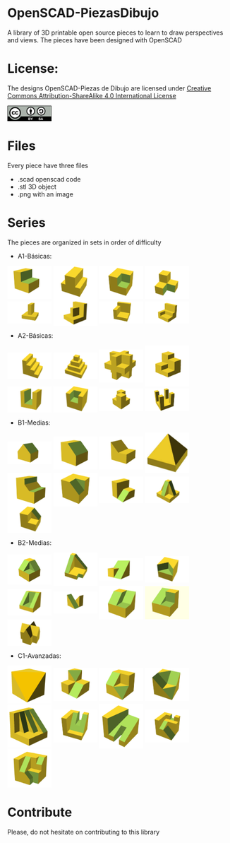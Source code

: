 # OpenSCAD-PiezasDibujo
A library of 3D printable open source pieces to learn to draw perspectives and views. The pieces have been designed with OpenSCAD

# License:

The designs OpenSCAD-Piezas de Dibujo are licensed under [Creative Commons Attribution-ShareAlike 4.0 International License](http://creativecommons.org/licenses/by-sa/4.0/)

<img src="By-sa.png" width="100" align="center">


  
# Files

Every piece have three files
- .scad openscad code 
- .stl 3D object 
- .png with an image 

# Series

The pieces are organized in sets in order of difficulty

- A1-Básicas: 
<img src="/A1-Basicas/A1-01.png" width="100" align="center">
<img src="/A1-Basicas/A1-02.png" width="100" align="center">
<img src="/A1-Basicas/A1-03.png" width="100" align="center">
<img src="/A1-Basicas/A1-04.png" width="100" align="center">
<img src="/A1-Basicas/A1-05.png" width="100" align="center">
<img src="/A1-Basicas/A1-06.png" width="100" align="center">
<img src="/A1-Basicas/A1-07.png" width="100" align="center">
<img src="/A1-Basicas/A1-08.png" width="100" align="center">

- A2-Básicas: 
<img src="/A2-Basicas/A2-01.png" width="100" align="center">
<img src="/A2-Basicas/A2-02.png" width="100" align="center">
<img src="/A2-Basicas/A2-03.png" width="100" align="center">
<img src="/A2-Basicas/A2-04.png" width="100" align="center">
<img src="/A2-Basicas/A2-05.png" width="100" align="center">
<img src="/A2-Basicas/A2-06.png" width="100" align="center">
<img src="/A2-Basicas/A2-07.png" width="100" align="center">
<img src="/A2-Basicas/A2-08.png" width="100" align="center">

- B1-Medias: 
<img src="/B1-Medias/B1-01.png" width="100" align="center">
<img src="/B1-Medias/B1-02.png" width="100" align="center">
<img src="/B1-Medias/B1-03.png" width="100" align="center">
<img src="/B1-Medias/B1-04.png" width="100" align="center">
<img src="/B1-Medias/B1-05.png" width="100" align="center">
<img src="/B1-Medias/B1-06.png" width="100" align="center">
<img src="/B1-Medias/B1-07.png" width="100" align="center">
<img src="/B1-Medias/B1-08.png" width="100" align="center">
<img src="/B1-Medias/B1-09.png" width="100" align="center">

- B2-Medias: 
<img src="/B2-Medias/B2-01.png" width="100" align="center">
<img src="/B2-Medias/B2-02.png" width="100" align="center">
<img src="/B2-Medias/B2-03.png" width="100" align="center">
<img src="/B2-Medias/B2-04.png" width="100" align="center">
<img src="/B2-Medias/B2-05.png" width="100" align="center">
<img src="/B2-Medias/B2-06.png" width="100" align="center">
<img src="/B2-Medias/B2-07.png" width="100" align="center">
<img src="/B2-Medias/B2-08.png" width="100" align="center">
<img src="/B2-Medias/B2-09.png" width="100" align="center">

- C1-Avanzadas: 
<img src="/C1-Avanzadas/C1-01.png" width="100" align="center">
<img src="/C1-Avanzadas/C1-02.png" width="100" align="center">
<img src="/C1-Avanzadas/C1-03.png" width="100" align="center">
<img src="/C1-Avanzadas/C1-04.png" width="100" align="center">
<img src="/C1-Avanzadas/C1-05.png" width="100" align="center">
<img src="/C1-Avanzadas/C1-06.png" width="100" align="center">
<img src="/C1-Avanzadas/C1-07.png" width="100" align="center">
<img src="/C1-Avanzadas/C1-08.png" width="100" align="center">
<img src="/C1-Avanzadas/C1-09.png" width="100" align="center">

# Contribute

Please, do not hesitate on contributing to this library

